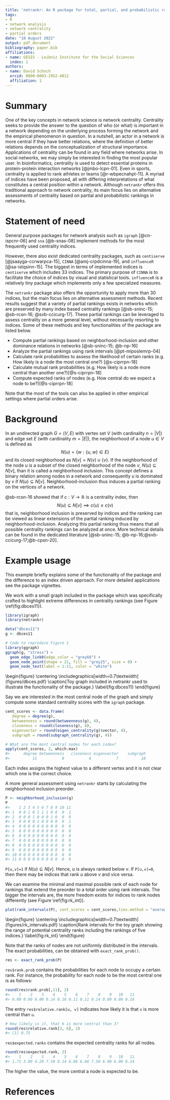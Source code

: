 ```yaml
---
title: 'netrankr: An R package for total, partial, and probabilistic rankings in networks'
tags:
- R
- network analysis
- network centrality
- partial orders
date: "10 August 2022"
output: pdf_document
bibliography: paper.bib
affiliations:
- name: GESIS - Leibniz Institute for the Social Sciences
  index: 1
authors:
- name: David Schoch
  orcid: 0000-0003-2952-4812
  affiliation: 1
---
```


# Summary

One of the key concepts in network science is network centrality. Centrality
seeks to provide the answer to the question of who (or what) is important in
a network depending on the underlying process forming the network and the
empirical phenomenon in question. In a nutshell, an actor in a network is more
central if they have better relations, where the definition of better relations
depends on the conceptualization of structural importance. Applications of centrality can be 
found in any field where networks arise. In social networks, we may simply be interested in finding 
the most popular user. In bioinformatics, centrality is used to detect essential proteins in 
protein-protein interaction networks [@jmbo-lcpn-01].
Even in sports, centrality is applied to rank athletes or teams [@r-wbpecnahpt-11].
A myriad of indices have been proposed, all with differing interpretations of what
constitutes a central position within a network. Although `netrankr` offers this
traditional approach to network centrality, its main focus lies on alternative assessments
of centrality based on partial and probabilistic rankings in networks. 

# Statement of need

General purpose packages for network analysis such as `igraph` [@cn-ispcnr-06] and
 `sna` [@b-snas-08] implement methods for the most frequently used centrality indices.

However, there also exist dedicated centrality packages, such as 
`centiserve` [@jsaayga-ccrwarpca-15], `CINNA` [@amj-crpdcinna-19], and `influenceR` [@sa-istqsinn-15].
The biggest in terms of implemented indices is `centiserve` which includes $33$ indices.
The primary purpose of `CINNA` is to facilitate the choice of indices by visual 
and statistical tools. `influenceR` is a relatively tiny package which implements 
only a few specialized measures.

The `netrankr` package also offers 
the opportunity to apply more than $30$ indices, but the main focus lies on alternative assessment methods.
Recent results suggest that a variety of partial rankings exists in networks which are preserved by many index based centrality rankings [@sb-sninc-15; @sb-rcsn-16; @svb-ccicurg-17]. 
These partial rankings can be leveraged to assess centrality on a more general level, without necessarily resorting to indices. 
Some of these methods and key functionalities of the package are listed below.

* Compute partial rankings based on neighborhood-inclusion and other dominance relations in networks [@sb-sninc-15; @b-np-16]
* Analyze the partial rankings using rank intervals [@pt-miposlemrp-04] 
* Calculate rank probabilities to assess the likelihood of certain ranks (e.g. How likely is a node the most central one?) [@s-ciprrpn-18]
* Calculate mutual rank probabilities (e.g. How likely is a node more central than another one?)[@s-ciprrpn-18]
* Compute expected ranks of nodes (e.g. How central do we expect a node to be?)[@s-ciprrpn-18]

Note that the most of the tools can also be applied in other empirical settings where partial orders 
arise.

# Background

In an undirected graph $G=(V,E)$ with vertex set $V$ (with cardinality $n = \lvert V\rvert$) and edge set $E$ (with cardinality $m = \lvert E\rvert$), the neighborhood 
of a node $u \in V$ is defined as
$$N(u)=\lbrace w : \lbrace u,w \rbrace \in E \rbrace$$
and its closed neighborhood as $N[v]=N(v) \cup \lbrace v \rbrace$. If the 
neighborhood of the node $u$ is a subset of the closed neighborhood of the node 
$v$, $N(u)\subseteq N[v]$, than it is called a neighborhood inclusion. This concept 
defines a binary relation among nodes in a network and consequently $u$ is 
dominated by $v$ if $N(u)\subseteq N[v]$. Neighborhood-inclusion thus induces a 
partial ranking on the vertices of a network.

@sb-rcsn-16 showed that if $c:V \to \mathbb{R}$ is a centrality index, then 
$$N(u)\subseteq N[v] \implies c(u) \leq c(v)$$
that is, neighborhood inclusion is preserved by indices and the ranking can be viewed as linear extensions of the partial ranking induced by neighborhood-inclusion. Analyzing this partial ranking thus means that all possible centrality rankings can be analyzed at once. More technical details can be found in the dedicated literature [@sb-sninc-15; @b-np-16;@svb-ccicurg-17;@b-cpsn-20].

# Example usage

This example briefly explains some of the functionality of the package and the 
difference to an index driven approach. For more detailed applications see 
the package vignettes. 

We work with a small graph included in the package which was specifically crafted to highlight extreme
differences in centrality rankings (see Figure \ref{fig:dbces11}).

```R
library(igraph)
library(netrankr)

data("dbces11")
g <- dbces11

# Code to reproduce Figure 1
library(ggraph)
ggraph(g, "stress") + 
  geom_edge_link0(edge_color = "grey66") +
  geom_node_point(shape = 21, fill = "grey25", size = 8) +
  geom_node_text(label = 1:11, color = "white")
```

\begin{figure}
  \centering
  \includegraphics[width=0.7\textwidth]{figures/dbces.pdf}
  \caption{Toy graph included in netrankr used to illustrate the functionality of the package.}
  \label{fig:dbces11}
\end{figure}

Say we are interested in the most central node of the graph and simply
compute some standard centrality scores with the `igraph` package.

```R
cent_scores <- data.frame(
   degree = degree(g),
   betweenness = round(betweenness(g), 4),
   closeness = round(closeness(g), 4),
   eigenvector = round(eigen_centrality(g)$vector, 4),
   subgraph = round(subgraph_centrality(g), 4))

# What are the most central nodes for each index?
apply(cent_scores, 2, which.max)
#>      degree betweenness   closeness eigenvector    subgraph 
#>          11           8           6           7          10
```


Each index assigns the highest value to a different
vertex and it is not clear which one is the correct choice. 

A more general assessment using `netrankr` starts by calculating the neighborhood inclusion preorder.

```R
P <- neighborhood_inclusion(g)
P
#>    1 2 3 4 5 6 7 8 9 10 11
#> 1  0 0 1 0 1 1 1 0 0  0  1
#> 2  0 0 0 1 0 0 0 1 0  0  0
#> 3  0 0 0 0 1 0 0 0 0  0  1
#> 4  0 0 0 0 0 0 0 0 0  0  0
#> 5  0 0 0 0 0 0 0 0 0  0  0
#> 6  0 0 0 0 0 0 0 0 0  0  0
#> 7  0 0 0 0 0 0 0 0 0  0  0
#> 8  0 0 0 0 0 0 0 0 0  0  0
#> 9  0 0 0 0 0 0 0 0 0  0  0
#> 10 0 0 0 0 0 0 0 0 0  0  0
#> 11 0 0 0 0 0 0 0 0 0  0  0
```

`P[u,v]=1` if $N(u)\subseteq N[v]$. Hence, $u$ is always ranked below $v$.
If `P[u,v]=0`, then there may be indices that rank $u$ above $v$ and vice versa.

We can examine the minimal and maximal possible
rank of each node for rankings that extend the preorder to a total order using rank intervals. 
The bigger the intervals are, the more freedom exists for indices to rank nodes differently (see Figure \ref{fig:rk_int}).

```R
plot(rank_intervals(P), cent_scores = cent_scores,ties.method = "average")
```

\begin{figure}
  \centering
  \includegraphics[width=0.7\textwidth]{figures/rk_intervals.pdf}
  \caption{Rank intervals for the toy graph showing the range of potential centrality ranks including the rankings of five indices.}
  \label{fig:rk_int}
\end{figure}

Note that the ranks of nodes are not uniformly distributed in the
intervals. The exact probabilities, can be obtained with
`exact_rank_prob()`.

```R
res <- exact_rank_prob(P)
```

`res$rank.prob` contains the probabilities for each node to occupy a certain
rank. For instance, the probability for each node to be the most central
one is as follows:

```R
round(res$rank.prob[,11], 2)
#>    1    2    3    4    5    6    7    8    9   10   11 
#> 0.00 0.00 0.00 0.14 0.16 0.11 0.11 0.14 0.09 0.09 0.16
```

The entry
`res$relative.rank[u, v]` indicates how likely it is that `v` is more central
than `u`.

```R
# How likely is it, that 6 is more central than 3?
round(res$relative.rank[3, 6], 2)
#> [1] 0.75
```

`res$expected.ranks` contains the expected centrality ranks for all nodes.

```R
round(res$expected.rank, 2)
#>    1    2    3    4    5    6    7    8    9   10   11 
#> 1.71 3.00 4.29 7.50 8.14 6.86 6.86 7.50 6.00 6.00 8.14
```

The higher the value, the more central a node is expected to be.

# References

